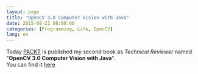 ```yaml
---
layout: page
title: "OpenCV 3.0 Computer Vision with Java"
date: 2015-08-21 08:00:00
categories: [Programming, Life, OpenCV]
lang: en
---
```

Today [PACKT](https://www.packtpub.com) is published my second book as _Technical Reviewer_ named "**OpenCV 3.0 Computer Vision with Java**".   
You can find it [here](https://www.packtpub.com/application-development/opencv-30-computer-vision-java)